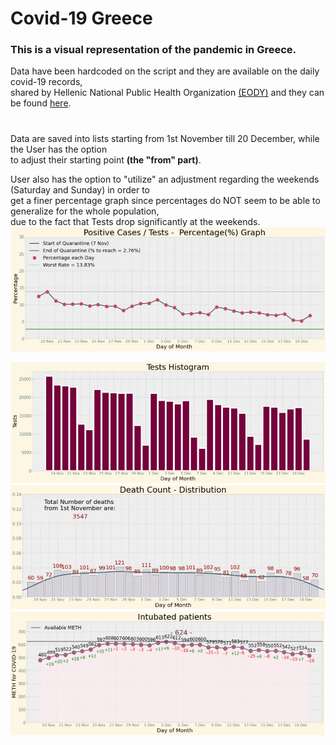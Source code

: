 # Covid-19 Greece

### **This is a visual representation of the pandemic in Greece.**<br/>
Data have been hardcoded on the script and they are available on the daily covid-19 records,<br/>
shared by Hellenic National Public Health Organization [(EODY)](https://eody.gov.gr/) and they can be found [here](https://eody.gov.gr/epidimiologika-statistika-dedomena/ektheseis-covid-19/).

#
Data are saved into lists starting from 1st November till 20 December, while the User has the option<br/> 
to adjust their starting point **(the "from" part)**.

User also has the option to "utilize" an adjustment regarding the weekends (Saturday and Sunday) in order to<br/>
get a finer percentage graph since percentages do NOT seem to be able to generalize for the whole population,<br/>
due to the fact that Tests drop significantly at the weekends. 
![Image](/images/Percentage_graph.jpg)

![Image](/images/Tests.jpg)
![Image](/images/Deaths.jpg)
![Image](/images/Intubated_patients.jpg)

